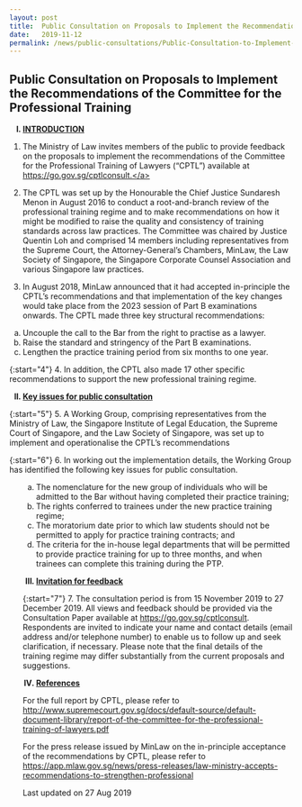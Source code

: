 ```yaml
---
layout: post
title:  Public Consultation on Proposals to Implement the Recommendations of the Committee for the Professional Training
date:   2019-11-12
permalink: /news/public-consultations/Public-Consultation-to-Implement-the-Committee-for-the-Professional-Tranining
---
```


Public Consultation on Proposals to Implement the Recommendations of the Committee for the Professional Training
---

<ol style="list-style-type: upper-roman; font-weight:bold">
<li><u>INTRODUCTION</u></li>
</ol>


1. The Ministry of Law invites members of the public to provide feedback on the proposals to implement the recommendations of the Committee for the Professional Training of Lawyers (“CPTL”) available at <a href="http://go.gov.sg/cptlconsult">https://go.gov.sg/cptlconsult.</a> 

 

2. The CPTL was set up by the Honourable the Chief Justice Sundaresh Menon in August 2016 to conduct a root-and-branch review of the professional training regime and to make recommendations on how it might be modified to raise the quality and consistency of training standards across law practices. The Committee was chaired by Justice Quentin Loh and comprised 14 members including representatives from the Supreme Court, the Attorney-General’s Chambers, MinLaw, the Law Society of Singapore, the Singapore Corporate Counsel Association and various Singapore law practices.

 

3. In August 2018, MinLaw announced that it had accepted in-principle the CPTL’s recommendations and that implementation of the key changes would take place from the 2023 session of Part B examinations onwards. The CPTL made three key structural recommendations:

<ol style="list-style-type: lower-alpha;">
<li>Uncouple the call to the Bar from the right to practise as a lawyer.</li>
<li>Raise the standard and stringency of the Part B examinations.</li>
<li>Lengthen the practice training period from six months to one year.</li>
</ol>

{:start="4"}
4. In addition, the CPTL also made 17 other specific recommendations to support the new professional training regime.

<ol start="2" style="list-style-type: upper-roman; font-weight:bold">
<li><u>Key issues for public consultation</u></li>
</ol>

{:start="5"}
5. A Working Group, comprising representatives from the Ministry of Law, the Singapore Institute of Legal Education, the Supreme Court of Singapore, and the Law Society of Singapore, was set up to implement and operationalise the CPTL’s recommendations
 
{:start="6"}
6. In working out the implementation details, the Working Group has identified the following key issues for public consultation.

<ol start="6">
<ol style="list-style-type: lower-alpha;">
<li>The nomenclature for the new group of individuals who will be admitted to the Bar without having completed their practice training;</li>
<li>The rights conferred to trainees under the new practice training regime;</li>
<li>The moratorium date prior to which law students should not be permitted to apply for practice training contracts; and</li>
<li>The criteria for the in-house legal departments that will be permitted to provide practice training for up to three months, and when trainees can complete this training during the PTP.</li>
</ol>

<ol start="3" style="list-style-type: upper-roman; font-weight:bold">
<li><u>Invitation for feedback</u></li>
</ol>

{:start="7"}
7. The consultation period is from 15 November 2019 to 27 December 2019. All views and feedback should be provided via the Consultation Paper available at https://go.gov.sg/cptlconsult. Respondents are invited to indicate your name and contact details (email address and/or telephone number) to enable us to follow up and seek clarification, if necessary. Please note that the final details of the training regime may differ substantially from the current proposals and suggestions.

<ol start="4" style="list-style-type: upper-roman; font-weight:bold">
<li><u>References</u></li>
</ol>

For the full report by CPTL, please refer to http://www.supremecourt.gov.sg/docs/default-source/default-document-library/report-of-the-committee-for-the-professional-training-of-lawyers.pdf 

For the press release issued by MinLaw on the in-principle acceptance of the recommendations by CPTL, please refer to 
https://app.mlaw.gov.sg/news/press-releases/law-ministry-accepts-recommendations-to-strengthen-professional

<p class="right-side-updated">Last updated on 27 Aug 2019</p>
